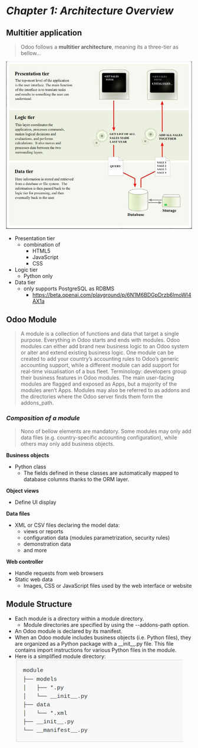 # **_Chapter 1: Architecture Overview_**

## **Multitier application**

> Odoo follows a **multitier architecture**, meaning its a three-tier as bellow...

![Alt arch-layers](pic/01.jpg)

- Presentation tier
  - combination of
    - HTML5
    - JavaScript
    - CSS
- Logic tier
  - Python only
- Data tier
  - only supports PostgreSQL as RDBMS
    - https://beta.openai.com/playground/p/6N1M6BDGpDrzb6lmoWI4AX1a

## **Odoo Module**

> A module is a collection of functions and data that target a single purpose.
> Everything in Odoo starts and ends with modules.
> Odoo modules can either add brand new business logic to an Odoo system or alter and extend existing business logic. One module can be created to add your country’s accounting rules to Odoo’s generic accounting support, while a different module can add support for real-time visualisation of a bus fleet.
> Terminology: developers group their business features in Odoo modules. The main user-facing modules are flagged and exposed as Apps, but a majority of the modules aren’t Apps. Modules may also be referred to as addons and the directories where the Odoo server finds them form the addons_path.

### _Composition of a module_

> Nono of bellow elements are mandatory. Some modules may only add data files (e.g. country-specific accounting configuration), while others may only add business objects.

**Business objects**

- Python class
  - The fields defined in these classes are automatically mapped to database columns thanks to the ORM layer.

**Object views**

- Define UI display

**Data files**

- XML or CSV files declaring the model data:
  - views or reports
  - configuration data (modules parametrization, security rules)
  - demonstration data
  - and more

**Web controller**

- Handle requests from web browsers
- Static web data
  - Images, CSS or JavaScript files used by the web interface or website

## **Module Structure**

- Each module is a directory within a module directory.
  - Module directories are specified by using the --addons-path option.
- An Odoo module is declared by its manifest.
- When an Odoo module includes business objects (i.e. Python files), they are organized as a Python package with a \_\_init\_\_.py file. This file contains import instructions for various Python files in the module.
- Here is a simplified module directory:
  ![Alt](pic/02.jpg)
